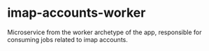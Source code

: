 # imap-accounts-worker

Microservice from the worker archetype of the app, responsible for consuming jobs related to imap accounts.

